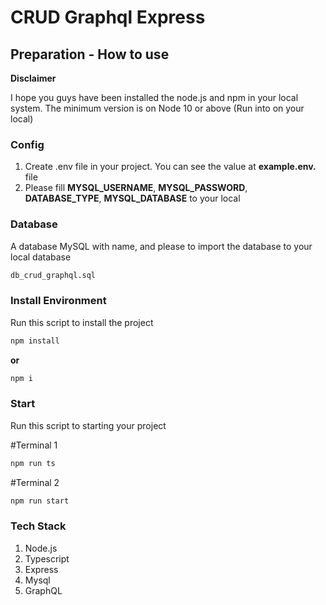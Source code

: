 # CRUD Graphql Express

## Preparation - How to use

**Disclaimer**

I hope you guys have been installed the node.js and npm in your local system. The minimum version is on Node 10 or above (Run into on your local)

### Config

1. Create .env file in your project. You can see the value at **example.env.** file
2. Please fill **MYSQL_USERNAME**, **MYSQL_PASSWORD**, **DATABASE_TYPE**, **MYSQL_DATABASE** to your local


### Database

A database MySQL with name, and please to import the database to your local database

```bash
db_crud_graphql.sql
```

### Install Environment

Run this script to install the project

```bash
npm install
```
**or**

```bash
npm i
```
### Start

Run this script to starting your project

#Terminal 1
```bash
npm run ts
```
#Terminal 2
```bash
npm run start
```

### Tech Stack
1. Node.js
2. Typescript
3. Express
4. Mysql
5. GraphQL
